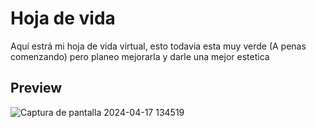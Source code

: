 # Hoja de vida

Aquí estrá mi hoja de vida virtual, esto todavia esta muy verde (A penas comenzando) pero planeo mejorarla y darle una mejor estetica

## Preview
![Captura de pantalla 2024-04-17 134519](https://github.com/Asminuz/Alejandro-HV/assets/161650990/ec02e4ae-e0a4-4096-84c1-a566d2158a18)

